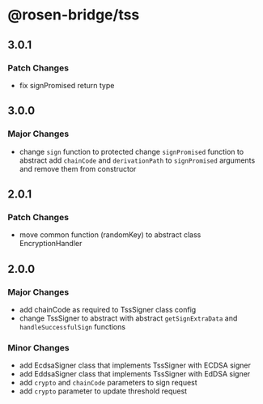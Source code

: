 # @rosen-bridge/tss

## 3.0.1

### Patch Changes

- fix signPromised return type

## 3.0.0

### Major Changes

- change `sign` function to protected
  change `signPromised` function to abstract
  add `chainCode` and `derivationPath` to `signPromised` arguments and remove them from constructor

## 2.0.1

### Patch Changes

- move common function (randomKey) to abstract class EncryptionHandler

## 2.0.0

### Major Changes

- add chainCode as required to TssSigner class config
- change TssSigner to abstract with abstract `getSignExtraData` and `handleSuccessfulSign` functions

### Minor Changes

- add EcdsaSigner class that implements TssSigner with ECDSA signer
- add EddsaSigner class that implements TssSigner with EdDSA signer
- add `crypto` and `chainCode` parameters to sign request
- add `crypto` parameter to update threshold request
